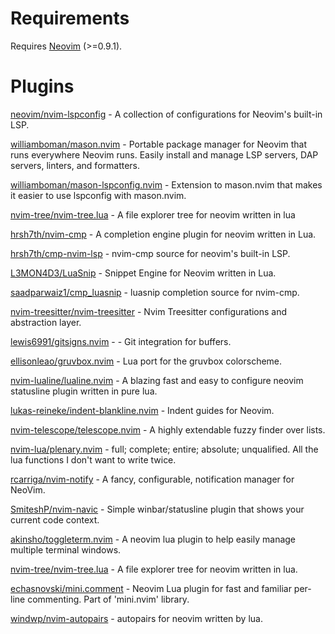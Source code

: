 # Requirements
Requires [Neovim](https://neovim.io/) (>=0.9.1).

# Plugins
[neovim/nvim-lspconfig](https://github.com/neovim/nvim-lspconfig) - A collection of configurations for Neovim's built-in LSP.

[williamboman/mason.nvim](https://github.com/williamboman/mason.nvim) - Portable package manager for Neovim that runs everywhere Neovim runs. Easily install and manage LSP servers, DAP servers, linters, and formatters.

[williamboman/mason-lspconfig.nvim](https://github.com/williamboman/mason-lspconfig.nvim) - Extension to mason.nvim that makes it easier to use lspconfig with mason.nvim.

[nvim-tree/nvim-tree.lua](https://github.com/nvim-tree/nvim-tree.lua) - A file explorer tree for neovim written in lua

[hrsh7th/nvim-cmp](https://github.com/hrsh7th/nvim-cmp) - A completion engine plugin for neovim written in Lua.

[hrsh7th/cmp-nvim-lsp](https://github.com/hrsh7th/cmp-nvim-lsp) - nvim-cmp source for neovim's built-in LSP.

[L3MON4D3/LuaSnip](https://github.com/L3MON4D3/LuaSnip) - Snippet Engine for Neovim written in Lua.

[saadparwaiz1/cmp_luasnip](https://github.com/saadparwaiz1/cmp_luasnip) - luasnip completion source for nvim-cmp. 

[nvim-treesitter/nvim-treesitter](https://github.com/nvim-treesitter/nvim-treesitter) - Nvim Treesitter configurations and abstraction layer. 

[lewis6991/gitsigns.nvim](https://github.com/lewis6991/gitsigns.nvim) - - Git integration for buffers.

[ellisonleao/gruvbox.nvim](https://github.com/ellisonleao/gruvbox.nvim) - Lua port for the gruvbox colorscheme.

[nvim-lualine/lualine.nvim](https://github.com/nvim-lualine/lualine.nvim) - A blazing fast and easy to configure neovim statusline plugin written in pure lua. 

[lukas-reineke/indent-blankline.nvim](https://github.com/lukas-reineke/indent-blankline.nvim) - Indent guides for Neovim. 

[nvim-telescope/telescope.nvim](https://github.com/nvim-telescope/telescope.nvim) - A highly extendable fuzzy finder over lists.

[nvim-lua/plenary.nvim](https://github.com/nvim-lua/plenary.nvim) - full; complete; entire; absolute; unqualified. All the lua functions I don't want to write twice. 

[rcarriga/nvim-notify](https://github.com/rcarriga/nvim-notify) - A fancy, configurable, notification manager for NeoVim.

[SmiteshP/nvim-navic](https://github.com/SmiteshP/nvim-navic) - Simple winbar/statusline plugin that shows your current code context.

[akinsho/toggleterm.nvim](https://github.com/akinsho/toggleterm.nvim) - A neovim lua plugin to help easily manage multiple terminal windows.

[nvim-tree/nvim-tree.lua](https://github.com/nvim-tree/nvim-tree.lua) - A file explorer tree for neovim written in lua.

[echasnovski/mini.comment](https://github.com/echasnovski/mini.comment) - Neovim Lua plugin for fast and familiar per-line commenting. Part of 'mini.nvim' library.

[windwp/nvim-autopairs](https://github.com/windwp/nvim-autopairs) - autopairs for neovim written by lua.